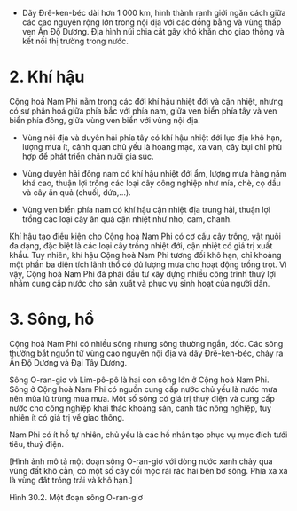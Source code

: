 - Dãy Đrê-ken-béc dài hơn 1 000 km, hình thành ranh giới ngăn cách giữa các cao nguyên rộng lớn trong nội địa với các đồng bằng và vùng thấp ven Ấn Độ Dương. Địa hình núi chia cắt gây khó khăn cho giao thông và kết nối thị trường trong nước.

# 2. Khí hậu

Cộng hoà Nam Phi nằm trong các đới khí hậu nhiệt đới và cận nhiệt, nhưng có sự phân hoá giữa phía bắc với phía nam, giữa ven biển phía tây và ven biển phía đông, giữa vùng ven biển với vùng nội địa.

- Vùng nội địa và duyên hải phía tây có khí hậu nhiệt đới lục địa khô hạn, lượng mưa ít, cảnh quan chủ yếu là hoang mạc, xa van, cây bụi chỉ phù hợp để phát triển chăn nuôi gia súc.

- Vùng duyên hải đông nam có khí hậu nhiệt đới ẩm, lượng mưa hàng năm khá cao, thuận lợi trồng các loại cây công nghiệp như mía, chè, cọ dầu và cây ăn quả (chuối, dứa,...).

- Vùng ven biển phía nam có khí hậu cận nhiệt địa trung hải, thuận lợi trồng các loại cây ăn quả cận nhiệt như nho, cam, chanh.

Khí hậu tạo điều kiện cho Cộng hoà Nam Phi có cơ cấu cây trồng, vật nuôi đa dạng, đặc biệt là các loại cây trồng nhiệt đới, cận nhiệt có giá trị xuất khẩu. Tuy nhiên, khí hậu Cộng hoà Nam Phi tương đối khô hạn, chỉ khoảng một phần ba diện tích lãnh thổ có đủ lượng mưa cho hoạt động trồng trọt. Vì vậy, Cộng hoà Nam Phi đã phải đầu tư xây dựng nhiều công trình thuỷ lợi nhằm cung cấp nước cho sản xuất và phục vụ sinh hoạt của người dân.

# 3. Sông, hồ

Cộng hoà Nam Phi có nhiều sông nhưng sông thường ngắn, dốc. Các sông thường bắt nguồn từ vùng cao nguyên nội địa và dãy Đrê-ken-béc, chảy ra Ấn Độ Dương và Đại Tây Dương.

Sông O-ran-giơ và Lim-pô-pô là hai con sông lớn ở Cộng hoà Nam Phi. Sông ở Cộng hoà Nam Phi có nguồn cung cấp nước chủ yếu là nước mưa nên mùa lũ trùng mùa mưa. Một số sông có giá trị thuỷ điện và cung cấp nước cho công nghiệp khai thác khoáng sản, canh tác nông nghiệp, tuy nhiên ít có giá trị về giao thông.

Nam Phi có ít hồ tự nhiên, chủ yếu là các hồ nhân tạo phục vụ mục đích tưới tiêu, thuỷ điện.

[Hình ảnh mô tả một đoạn sông O-ran-giơ với dòng nước xanh chảy qua vùng đất khô cằn, có một số cây cối mọc rải rác hai bên bờ sông. Phía xa xa là vùng đất trống trải và khô hạn.]

Hình 30.2. Một đoạn sông O-ran-giơ